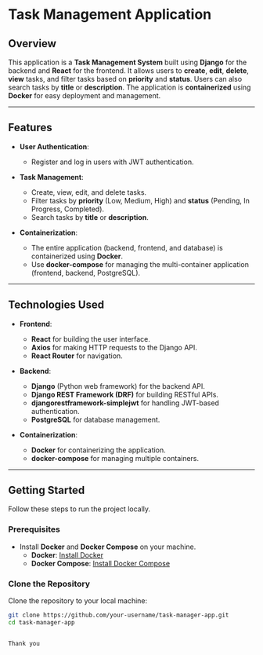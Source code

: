 # Task Management Application

## Overview

This application is a **Task Management System** built using **Django** for the backend and **React** for the frontend. It allows users to **create**, **edit**, **delete**, **view** tasks, and filter tasks based on **priority** and **status**. Users can also search tasks by **title** or **description**. The application is **containerized** using **Docker** for easy deployment and management.

---

## Features

- **User Authentication**:
  - Register and log in users with JWT authentication.
  
- **Task Management**:
  - Create, view, edit, and delete tasks.
  - Filter tasks by **priority** (Low, Medium, High) and **status** (Pending, In Progress, Completed).
  - Search tasks by **title** or **description**.

- **Containerization**:
  - The entire application (backend, frontend, and database) is containerized using **Docker**.
  - Use **docker-compose** for managing the multi-container application (frontend, backend, PostgreSQL).

---

## Technologies Used

- **Frontend**: 
  - **React** for building the user interface.
  - **Axios** for making HTTP requests to the Django API.
  - **React Router** for navigation.

- **Backend**:
  - **Django** (Python web framework) for the backend API.
  - **Django REST Framework (DRF)** for building RESTful APIs.
  - **djangorestframework-simplejwt** for handling JWT-based authentication.
  - **PostgreSQL** for database management.

- **Containerization**:
  - **Docker** for containerizing the application.
  - **docker-compose** for managing multiple containers.

---

## Getting Started

Follow these steps to run the project locally.

### Prerequisites

- Install **Docker** and **Docker Compose** on your machine.
  - **Docker**: [Install Docker](https://docs.docker.com/get-docker/)
  - **Docker Compose**: [Install Docker Compose](https://docs.docker.com/compose/install/)

### Clone the Repository

Clone the repository to your local machine:

```bash
git clone https://github.com/your-username/task-manager-app.git
cd task-manager-app


Thank you